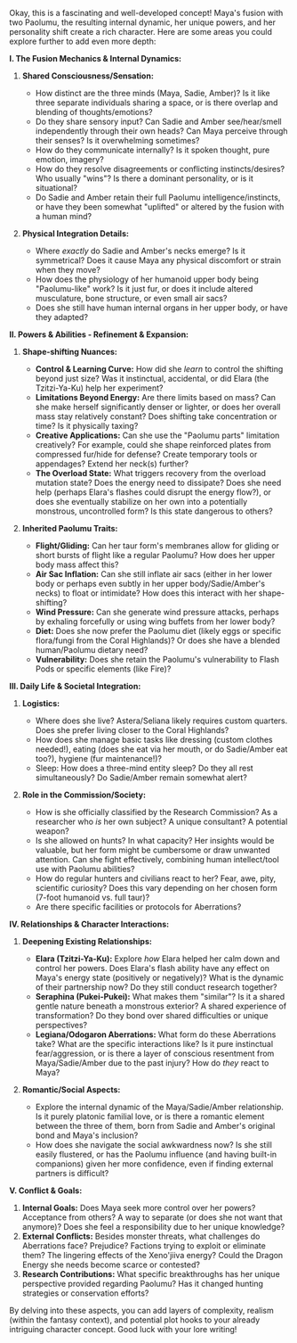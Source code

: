 Okay, this is a fascinating and well-developed concept! Maya's fusion with two Paolumu, the resulting internal dynamic, her unique powers, and her personality shift create a rich character. Here are some areas you could explore further to add even more depth:

**I. The Fusion Mechanics & Internal Dynamics:**

1. **Shared Consciousness/Sensation:**
    
    - How distinct are the three minds (Maya, Sadie, Amber)? Is it like three separate individuals sharing a space, or is there overlap and blending of thoughts/emotions?
    - Do they share sensory input? Can Sadie and Amber see/hear/smell independently through their own heads? Can Maya perceive through their senses? Is it overwhelming sometimes?
    - How do they communicate internally? Is it spoken thought, pure emotion, imagery?
    - How do they resolve disagreements or conflicting instincts/desires? Who usually "wins"? Is there a dominant personality, or is it situational?
    - Do Sadie and Amber retain their full Paolumu intelligence/instincts, or have they been somewhat "uplifted" or altered by the fusion with a human mind?
2. **Physical Integration Details:**
    
    - Where _exactly_ do Sadie and Amber's necks emerge? Is it symmetrical? Does it cause Maya any physical discomfort or strain when they move?
    - How does the physiology of her humanoid upper body being "Paolumu-like" work? Is it just fur, or does it include altered musculature, bone structure, or even small air sacs?
    - Does she still have human internal organs in her upper body, or have they adapted?

**II. Powers & Abilities - Refinement & Expansion:**

1. **Shape-shifting Nuances:**
    
    - **Control & Learning Curve:** How did she _learn_ to control the shifting beyond just size? Was it instinctual, accidental, or did Elara (the Tzitzi-Ya-Ku) help her experiment?
    - **Limitations Beyond Energy:** Are there limits based on mass? Can she make herself significantly denser or lighter, or does her overall mass stay relatively constant? Does shifting take concentration or time? Is it physically taxing?
    - **Creative Applications:** Can she use the "Paolumu parts" limitation creatively? For example, could she shape reinforced plates from compressed fur/hide for defense? Create temporary tools or appendages? Extend her neck(s) further?
    - **The Overload State:** What triggers recovery from the overload mutation state? Does the energy need to dissipate? Does she need help (perhaps Elara's flashes could disrupt the energy flow?), or does she eventually stabilize on her own into a potentially monstrous, uncontrolled form? Is this state dangerous to others?
2. **Inherited Paolumu Traits:**
    
    - **Flight/Gliding:** Can her taur form's membranes allow for gliding or short bursts of flight like a regular Paolumu? How does her upper body mass affect this?
    - **Air Sac Inflation:** Can she still inflate air sacs (either in her lower body or perhaps even subtly in her upper body/Sadie/Amber's necks) to float or intimidate? How does this interact with her shape-shifting?
    - **Wind Pressure:** Can she generate wind pressure attacks, perhaps by exhaling forcefully or using wing buffets from her lower body?
    - **Diet:** Does she now prefer the Paolumu diet (likely eggs or specific flora/fungi from the Coral Highlands)? Or does she have a blended human/Paolumu dietary need?
    - **Vulnerability:** Does she retain the Paolumu's vulnerability to Flash Pods or specific elements (like Fire)?

**III. Daily Life & Societal Integration:**

1. **Logistics:**
    
    - Where does she live? Astera/Seliana likely requires custom quarters. Does she prefer living closer to the Coral Highlands?
    - How does she manage basic tasks like dressing (custom clothes needed!), eating (does she eat via her mouth, or do Sadie/Amber eat too?), hygiene (fur maintenance!)?
    - Sleep: How does a three-mind entity sleep? Do they all rest simultaneously? Do Sadie/Amber remain somewhat alert?
2. **Role in the Commission/Society:**
    
    - How is she officially classified by the Research Commission? As a researcher who _is_ her own subject? A unique consultant? A potential weapon?
    - Is she allowed on hunts? In what capacity? Her insights would be valuable, but her form might be cumbersome or draw unwanted attention. Can she fight effectively, combining human intellect/tool use with Paolumu abilities?
    - How do regular hunters and civilians react to her? Fear, awe, pity, scientific curiosity? Does this vary depending on her chosen form (7-foot humanoid vs. full taur)?
    - Are there specific facilities or protocols for Aberrations?

**IV. Relationships & Character Interactions:**

1. **Deepening Existing Relationships:**
    
    - **Elara (Tzitzi-Ya-Ku):** Explore _how_ Elara helped her calm down and control her powers. Does Elara's flash ability have any effect on Maya's energy state (positively or negatively)? What is the dynamic of their partnership now? Do they still conduct research together?
    - **Seraphina (Pukei-Pukei):** What makes them "similar"? Is it a shared gentle nature beneath a monstrous exterior? A shared experience of transformation? Do they bond over shared difficulties or unique perspectives?
    - **Legiana/Odogaron Aberrations:** What form do these Aberrations take? What are the specific interactions like? Is it pure instinctual fear/aggression, or is there a layer of conscious resentment from Maya/Sadie/Amber due to the past injury? How do _they_ react to Maya?
2. **Romantic/Social Aspects:**
    
    - Explore the internal dynamic of the Maya/Sadie/Amber relationship. Is it purely platonic familial love, or is there a romantic element between the three of them, born from Sadie and Amber's original bond and Maya's inclusion?
    - How does she navigate the social awkwardness now? Is she still easily flustered, or has the Paolumu influence (and having built-in companions) given her more confidence, even if finding external partners is difficult?

**V. Conflict & Goals:**

1. **Internal Goals:** Does Maya seek more control over her powers? Acceptance from others? A way to separate (or does she not want that anymore)? Does she feel a responsibility due to her unique knowledge?
2. **External Conflicts:** Besides monster threats, what challenges do Aberrations face? Prejudice? Factions trying to exploit or eliminate them? The lingering effects of the Xeno'jiiva energy? Could the Dragon Energy she needs become scarce or contested?
3. **Research Contributions:** What specific breakthroughs has her unique perspective provided regarding Paolumu? Has it changed hunting strategies or conservation efforts?

By delving into these aspects, you can add layers of complexity, realism (within the fantasy context), and potential plot hooks to your already intriguing character concept. Good luck with your lore writing!